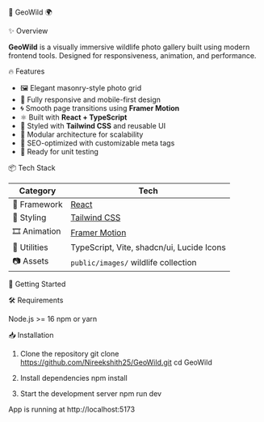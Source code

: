 🌿 GeoWild 🌍


 ✨ Overview

 **GeoWild** is a visually immersive wildlife photo gallery built using modern frontend tools. Designed for responsiveness, animation, and performance.


 🔥 Features

- 🖼️ Elegant masonry-style photo grid
- 📱 Fully responsive and mobile-first design
- 🌀 Smooth page transitions using **Framer Motion**
- ⚛️ Built with **React + TypeScript**
- 🌈 Styled with **Tailwind CSS** and reusable UI
- 🔁 Modular architecture for scalability
- 🎯 SEO-optimized with customizable meta tags
- 🧪 Ready for unit testing



 📦 Tech Stack

| Category       | Tech                            |
| -------------- | ------------------------------- |
| 🚀 Framework   | [React](https://reactjs.org/)   |
| 🎨 Styling     | [Tailwind CSS](https://tailwindcss.com/) |
| 🎞️ Animation  | [Framer Motion](https://www.framer.com/motion/) |
| 🧰 Utilities   | TypeScript, Vite, shadcn/ui, Lucide Icons |
| 📷 Assets      | `public/images/` wildlife collection |



🚀 Getting Started

 🛠 Requirements

Node.js >= 16
npm or yarn

📥 Installation


 1. Clone the repository
git clone https://github.com/Nireekshith25/GeoWild.git
cd GeoWild

 2. Install dependencies
npm install

3. Start the development server
npm run dev

 App is running at http://localhost:5173
